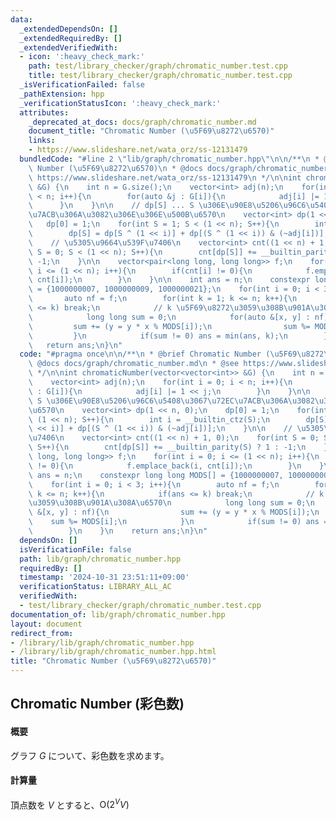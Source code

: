 ```yaml
---
data:
  _extendedDependsOn: []
  _extendedRequiredBy: []
  _extendedVerifiedWith:
  - icon: ':heavy_check_mark:'
    path: test/library_checker/graph/chromatic_number.test.cpp
    title: test/library_checker/graph/chromatic_number.test.cpp
  _isVerificationFailed: false
  _pathExtension: hpp
  _verificationStatusIcon: ':heavy_check_mark:'
  attributes:
    _deprecated_at_docs: docs/graph/chromatic_number.md
    document_title: "Chromatic Number (\u5F69\u8272\u6570)"
    links:
    - https://www.slideshare.net/wata_orz/ss-12131479
  bundledCode: "#line 2 \"lib/graph/chromatic_number.hpp\"\n\n/**\n * @brief Chromatic\
    \ Number (\u5F69\u8272\u6570)\n * @docs docs/graph/chromatic_number.md\n * @see\
    \ https://www.slideshare.net/wata_orz/ss-12131479\n */\n\nint chromaticNumber(vector<vector<int>>\
    \ &G) {\n    int n = G.size();\n    vector<int> adj(n);\n    for(int i = 0; i\
    \ < n; i++){\n        for(auto &j : G[i]){\n            adj[i] |= 1 << j;\n  \
    \      }\n    }\n\n    // dp[S] ... S \u306E\u90E8\u5206\u96C6\u5408\u3067\u72EC\
    \u7ACB\u306A\u3082\u306E\u306E\u500B\u6570\n    vector<int> dp(1 << n, 0);\n \
    \   dp[0] = 1;\n    for(int S = 1; S < (1 << n); S++){\n        int i = __builtin_ctz(S);\n\
    \        dp[S] = dp[S ^ (1 << i)] + dp[(S ^ (1 << i)) & (~adj[i])];\n    }\n\n\
    \    // \u5305\u9664\u539F\u7406\n    vector<int> cnt((1 << n) + 1, 0);\n    for(int\
    \ S = 0; S < (1 << n); S++){\n        cnt[dp[S]] += __builtin_parity(S) ? 1 :\
    \ -1;\n    }\n\n    vector<pair<long long, long long>> f;\n    for(int i = 0;\
    \ i <= (1 << n); i++){\n        if(cnt[i] != 0){\n            f.emplace_back(i,\
    \ cnt[i]);\n        }\n    }\n\n    int ans = n;\n    constexpr long long MODS[]\
    \ = {1000000007, 1000000009, 1000000021};\n    for(int i = 0; i < 3; i++){\n \
    \       auto nf = f;\n        for(int k = 1; k <= n; k++){\n            if(ans\
    \ <= k) break;\n            // k \u5F69\u8272\u3059\u308B\u901A\u308A\u6570\n\
    \            long long sum = 0;\n            for(auto &[x, y] : nf){\n       \
    \         sum += (y = y * x % MODS[i]);\n                sum %= MODS[i];\n   \
    \         }\n            if(sum != 0) ans = min(ans, k);\n        }\n    }\n \
    \   return ans;\n}\n"
  code: "#pragma once\n\n/**\n * @brief Chromatic Number (\u5F69\u8272\u6570)\n *\
    \ @docs docs/graph/chromatic_number.md\n * @see https://www.slideshare.net/wata_orz/ss-12131479\n\
    \ */\n\nint chromaticNumber(vector<vector<int>> &G) {\n    int n = G.size();\n\
    \    vector<int> adj(n);\n    for(int i = 0; i < n; i++){\n        for(auto &j\
    \ : G[i]){\n            adj[i] |= 1 << j;\n        }\n    }\n\n    // dp[S] ...\
    \ S \u306E\u90E8\u5206\u96C6\u5408\u3067\u72EC\u7ACB\u306A\u3082\u306E\u306E\u500B\
    \u6570\n    vector<int> dp(1 << n, 0);\n    dp[0] = 1;\n    for(int S = 1; S <\
    \ (1 << n); S++){\n        int i = __builtin_ctz(S);\n        dp[S] = dp[S ^ (1\
    \ << i)] + dp[(S ^ (1 << i)) & (~adj[i])];\n    }\n\n    // \u5305\u9664\u539F\
    \u7406\n    vector<int> cnt((1 << n) + 1, 0);\n    for(int S = 0; S < (1 << n);\
    \ S++){\n        cnt[dp[S]] += __builtin_parity(S) ? 1 : -1;\n    }\n\n    vector<pair<long\
    \ long, long long>> f;\n    for(int i = 0; i <= (1 << n); i++){\n        if(cnt[i]\
    \ != 0){\n            f.emplace_back(i, cnt[i]);\n        }\n    }\n\n    int\
    \ ans = n;\n    constexpr long long MODS[] = {1000000007, 1000000009, 1000000021};\n\
    \    for(int i = 0; i < 3; i++){\n        auto nf = f;\n        for(int k = 1;\
    \ k <= n; k++){\n            if(ans <= k) break;\n            // k \u5F69\u8272\
    \u3059\u308B\u901A\u308A\u6570\n            long long sum = 0;\n            for(auto\
    \ &[x, y] : nf){\n                sum += (y = y * x % MODS[i]);\n            \
    \    sum %= MODS[i];\n            }\n            if(sum != 0) ans = min(ans, k);\n\
    \        }\n    }\n    return ans;\n}\n"
  dependsOn: []
  isVerificationFile: false
  path: lib/graph/chromatic_number.hpp
  requiredBy: []
  timestamp: '2024-10-31 23:51:11+09:00'
  verificationStatus: LIBRARY_ALL_AC
  verifiedWith:
  - test/library_checker/graph/chromatic_number.test.cpp
documentation_of: lib/graph/chromatic_number.hpp
layout: document
redirect_from:
- /library/lib/graph/chromatic_number.hpp
- /library/lib/graph/chromatic_number.hpp.html
title: "Chromatic Number (\u5F69\u8272\u6570)"
---
```

## Chromatic Number (彩色数)

#### 概要

グラフ $G$ について、彩色数を求めます。

#### 計算量

頂点数を $V$ とすると、$\mathrm{O}(2^V V)$

